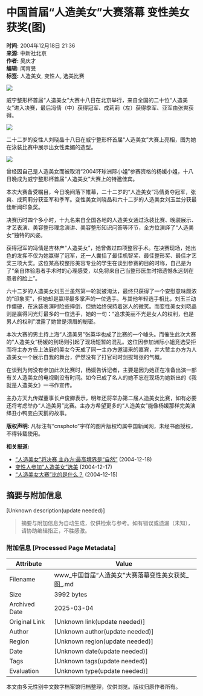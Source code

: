 # 中国首届“人造美女”大赛落幕 变性美女获奖(图)

**时间:** 2004年12月18日 21:36  
**来源:** 中新社北京  
**作者:** 吴庆才  
**编辑:** 闻育旻  
**标签:** 人造美女, 变性人, 选美比赛

![](/news/2004/2004-12-18/26/_1103376991_0412180142.jpg)

威宁整形杯首届“人造美女”大赛十八日在北京举行，来自全国的二十位“人造美女”进入决赛，最后冯倩（中）获得冠军、成莉莉（左）获得季军、亚军由张爽获得。

![](/news/2004/2004-12-18/26/_1103376991_0412180138.jpg)

二十二岁的变性人刘晓晶十八日在威宁整形杯首届“人造美女”大赛上亮相，图为她在泳装比赛中展示出女性柔媚的造型。

![](/news/2004/2004-12-18/26/_1103376991_0412180149.jpg)

曾经因自己是人造美女而被取消“2004环球洲际小姐”参赛资格的杨媛小姐，十八日晚成为威宁整形杯首届“人造美女”大赛上的特邀佳宾。

本次大赛备受瞩目，今日晚间落下帷幕，二十二岁的“人造美女”冯倩勇夺冠军，张爽、成莉莉分获亚军和季军。变性美女刘晓晶和六十二岁的人造美女刘玉兰分获最佳新闻印象奖。

决赛历时四个多小时，十九名来自全国各地的人造美女通过泳装比赛、晚装展示、才艺表演、美容整形理念演讲、美容整形知识问答等环节，全方位演绎了“人造美女”独特的风姿。

获得冠军的冯倩是吉林产“人造美女”，她曾做过四项整容手术。在决赛现场，她出色的发挥不仅为她赢得了冠军，还一人囊括了最佳机智奖、最佳整形奖、最佳才艺奖三项大奖。这位某高校整形美容专业的学生在谈到参赛的目的时称，自己是为了“亲自体验患者手术时的心理感受，以免将来自己当整形医生时把遗憾永远刻在患者的脸上”。

六十二岁的人造美女刘玉兰虽然第一轮就被淘汰，最终只获得了一个安慰意味颇浓的“印象奖”，但她却是赢得最多掌声的一位选手。与其他年轻选手相比，刘玉兰动作僵硬，在泳装表演时险些摔倒，但她始终保持着迷人的微笑。而变性美女刘晓晶则是赢得闪光灯最多的一位选手，她的一句：“追求美丽不光是女人的权利，也是男人的权利”泄露了她曾是须眉的秘密。

本次大赛的男主持上海“人造美男”张英华也成了比赛的一个噱头。而催生此次大赛的“人造美女”杨媛的到场则引起了现场短暂的混乱。这位因参加洲际小姐竞选受拒而将主办方告上法庭的美女今天成了同一主办方邀请来的嘉宾，并大赞主办方为人造美女一个展示自我的舞台，俨然没有了打官司时剑拔弩张的气概。

在谈到为何没有参加此次比赛时，杨媛告诉记者，主要是因为她正在准备出演一部有关人造美女的电视剧没有时间。如今已成了名人的她不忘在现场为她新出的《我就是人造美女》一书作宣传。

主办方天九传媒董事长卢俊卿表示，明年还将举办第二届人造美女比赛，如有必要还将考虑举办“人造美男”比赛。主办方希望更多的“人造美女”能像杨媛那样完美演绎丑小鸭变白天鹅的故事。

**版权声明:** 凡标注有“cnsphoto”字样的图片版权均属中国新闻网，未经书面授权，不得转载使用。

**相关报道:**
- [“人造美女”将决赛 主办方:最高境界是“自然”](http://www.chinanews.com.cn/news/2004/2004-12-18/26/518317.shtml) (2004-12-18)
- [变性人参加“人造美女”选美](http://www.chinanews.com.cn/news/2004/2004-12-17/26/518104.shtml) (2004-12-17)
- [“人造美女大赛”比的是什么？](http://www.chinanews.com.cn/news/2004/2004-12-15/26/516950.shtml) (2004-12-15)
<!-- tcd_original_link http://www.chinanews.com/news/2004/2004-12-18/26/518360.shtml -->


## 摘要与附加信息

<!-- tcd_abstract -->
[Unknown description(update needed)]
<!-- tcd_abstract_end -->

> 摘要与附加信息为自动生成，仅供检索与参考。如有错误或遗漏（未知），请协助编辑指正，不胜感激。

### 附加信息 [Processed Page Metadata]

| Attribute       | Value                                  |
|-----------------|----------------------------------------|
| Filename        | www_中国首届“人造美女”大赛落幕变性美女获奖_图_.md                             |
| Size            | 3992 bytes                           |
| Archived Date   | 2025-03-04                             |
| Original Link   | [Unknown link(update needed)]                       |
| Author          | [Unknown author(update needed)]                               |
| Region          | [Unknown region(update needed)]                               |
| Date            | [Unknown date(update needed)]                                 |
| Tags            | [Unknown tags(update needed)]                                 |
| Evaluation            | [Unknown type(update needed)]                                 |
<!-- tcd_table_end -->

本文由多元性别中文数字档案馆归档整理，仅供浏览。版权归原作者所有。
